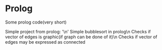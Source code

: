 # Prolog
Some prolog code(very short)


Simple project from prolog: '\n'
Simple bubblesort in prolog\n
Checks if vector of edges is graphic(if graph can be done of it)\n
Checks if vector of edges may be expressed as connected
